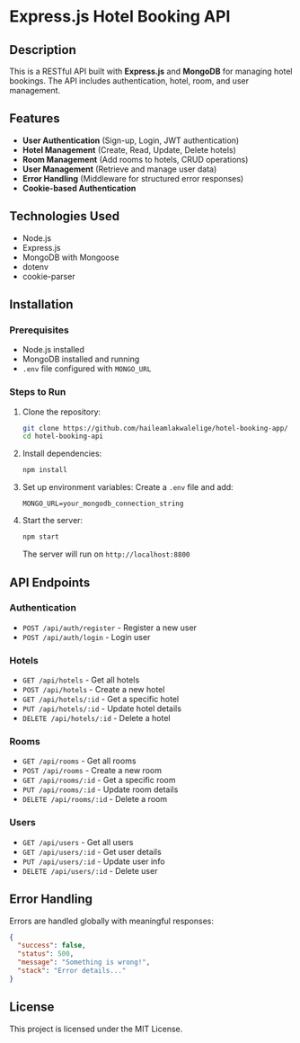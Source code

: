 # Express.js Hotel Booking API

## Description
This is a RESTful API built with **Express.js** and **MongoDB** for managing hotel bookings. The API includes authentication, hotel, room, and user management.

## Features
- **User Authentication** (Sign-up, Login, JWT authentication)
- **Hotel Management** (Create, Read, Update, Delete hotels)
- **Room Management** (Add rooms to hotels, CRUD operations)
- **User Management** (Retrieve and manage user data)
- **Error Handling** (Middleware for structured error responses)
- **Cookie-based Authentication**

## Technologies Used
- Node.js
- Express.js
- MongoDB with Mongoose
- dotenv
- cookie-parser

## Installation
### Prerequisites
- Node.js installed
- MongoDB installed and running
- `.env` file configured with `MONGO_URL`

### Steps to Run
1. Clone the repository:
   ```sh
   git clone https://github.com/haileamlakwalelige/hotel-booking-app/
   cd hotel-booking-api
   ```
2. Install dependencies:
   ```sh
   npm install
   ```
3. Set up environment variables:
   Create a `.env` file and add:
   ```env
   MONGO_URL=your_mongodb_connection_string
   ```
4. Start the server:
   ```sh
   npm start
   ```
   The server will run on `http://localhost:8800`

## API Endpoints
### Authentication
- `POST /api/auth/register` - Register a new user
- `POST /api/auth/login` - Login user

### Hotels
- `GET /api/hotels` - Get all hotels
- `POST /api/hotels` - Create a new hotel
- `GET /api/hotels/:id` - Get a specific hotel
- `PUT /api/hotels/:id` - Update hotel details
- `DELETE /api/hotels/:id` - Delete a hotel

### Rooms
- `GET /api/rooms` - Get all rooms
- `POST /api/rooms` - Create a new room
- `GET /api/rooms/:id` - Get a specific room
- `PUT /api/rooms/:id` - Update room details
- `DELETE /api/rooms/:id` - Delete a room

### Users
- `GET /api/users` - Get all users
- `GET /api/users/:id` - Get user details
- `PUT /api/users/:id` - Update user info
- `DELETE /api/users/:id` - Delete user

## Error Handling
Errors are handled globally with meaningful responses:
```json
{
  "success": false,
  "status": 500,
  "message": "Something is wrong!",
  "stack": "Error details..."
}
```

## License
This project is licensed under the MIT License.

